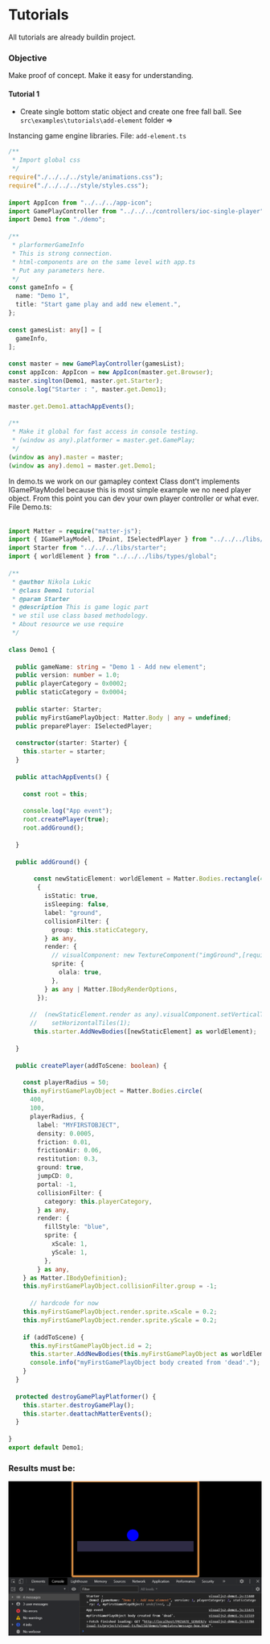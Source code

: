 
# Tutorials
 All tutorials are already buildin project.

### Objective
 Make proof of concept. Make it easy for understanding.

#### Tutorial 1
 - Create single bottom static object and create one free fall ball.
 See `src\examples\tutorials\add-element` folder =>

Instancing game engine libraries.
File: `add-element.ts`
```typescript
/**
 * Import global css
 */
require("./../../../style/animations.css");
require("./../../../style/styles.css");

import AppIcon from "../../../app-icon";
import GamePlayController from "../../../controllers/ioc-single-player";
import Demo1 from "./demo";

/**
 * plarformerGameInfo
 * This is strong connection.
 * html-components are on the same level with app.ts
 * Put any parameters here.
 */
const gameInfo = {
  name: "Demo 1",
  title: "Start game play and add new element.",
};

const gamesList: any[] = [
  gameInfo,
];

const master = new GamePlayController(gamesList);
const appIcon: AppIcon = new AppIcon(master.get.Browser);
master.singlton(Demo1, master.get.Starter);
console.log("Starter : ", master.get.Demo1);

master.get.Demo1.attachAppEvents();

/**
 * Make it global for fast access in console testing.
 * (window as any).platformer = master.get.GamePlay;
 */
(window as any).master = master;
(window as any).demo1 = master.get.Demo1;
```


In demo.ts we work on our gamapley context
 Class dont't implements IGamePlayModel because this is most simple
 example we no need player object. From this point you can dev your
 own player controller or what ever.
File Demo.ts:
```typescript

import Matter = require("matter-js");
import { IGamePlayModel, IPoint, ISelectedPlayer } from "../../../libs/interface/global";
import Starter from "../../../libs/starter";
import { worldElement } from "../../../libs/types/global";

/**
 * @author Nikola Lukic
 * @class Demo1 tutorial
 * @param Starter
 * @description This is game logic part
 * we stil use class based methodology.
 * About resource we use require
 */

class Demo1 {

  public gameName: string = "Demo 1 - Add new element";
  public version: number = 1.0;
  public playerCategory = 0x0002;
  public staticCategory = 0x0004;

  public starter: Starter;
  public myFirstGamePlayObject: Matter.Body | any = undefined;
  public preparePlayer: ISelectedPlayer;

  constructor(starter: Starter) {
    this.starter = starter;
  }

  public attachAppEvents() {

    const root = this;

    console.log("App event");
    root.createPlayer(true);
    root.addGround();

  }

  public addGround() {

       const newStaticElement: worldElement = Matter.Bodies.rectangle(400, 550, 1000, 90,
        {
          isStatic: true,
          isSleeping: false,
          label: "ground",
          collisionFilter: {
            group: this.staticCategory,
          } as any,
          render: {
            // visualComponent: new TextureComponent("imgGround",[require("./imgs/backgrounds/wall3.png")]),
            sprite: {
              olala: true,
            },
          } as any | Matter.IBodyRenderOptions,
        });

      //  (newStaticElement.render as any).visualComponent.setVerticalTiles(2).
      //    setHorizontalTiles(1);
       this.starter.AddNewBodies([newStaticElement] as worldElement);

  }

  public createPlayer(addToScene: boolean) {

    const playerRadius = 50;
    this.myFirstGamePlayObject = Matter.Bodies.circle(
      400,
      100,
      playerRadius, {
        label: "MYFIRSTOBJECT",
        density: 0.0005,
        friction: 0.01,
        frictionAir: 0.06,
        restitution: 0.3,
        ground: true,
        jumpCD: 0,
        portal: -1,
        collisionFilter: {
          category: this.playerCategory,
        } as any,
        render: {
          fillStyle: "blue",
          sprite: {
            xScale: 1,
            yScale: 1,
          },
        } as any,
    } as Matter.IBodyDefinition);
    this.myFirstGamePlayObject.collisionFilter.group = -1;

      // hardcode for now
    this.myFirstGamePlayObject.render.sprite.xScale = 0.2;
    this.myFirstGamePlayObject.render.sprite.yScale = 0.2;

    if (addToScene) {
      this.myFirstGamePlayObject.id = 2;
      this.starter.AddNewBodies(this.myFirstGamePlayObject as worldElement);
      console.info("myFirstGamePlayObject body created from 'dead'.");
    }
  }

  protected destroyGamePlayPlatformer() {
    this.starter.destroyGamePlay();
    this.starter.deattachMatterEvents();
  }

}
export default Demo1;

```

### Results must be:

![Platformer](https://github.com/zlatnaspirala/visual-ts/blob/master/nonproject-files/t1.png)

